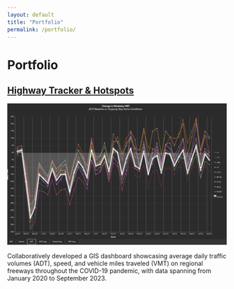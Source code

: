 ```yaml
---
layout: default
title: "Portfolio"
permalink: /portfolio/
---
```


<div class="banner">
  <h1>Portfolio</h1>
</div>

<main class="portfolio-extent">
  <!-- Example Portfolio Item -->
  <div class="portfolio-item">
    <div class="portfolio-content">
      <div class="portfolio-header-wrapper">
        <h2 class="portfolio-item-header">
          <a href="https://experience.arcgis.com/experience/82fcdaa5a1804337af609b1d8720d8d6" target="_blank" rel="noopener noreferrer">Highway Tracker & Hotspots</a>
        </h2>
        <img src="/assets/images/portfolio_hwytracker.png" alt="Highway Tracker & Hotspots" class="portfolio-preview-image">
      </div>
      <p>Collaboratively developed a GIS dashboard showcasing average daily traffic volumes (ADT), speed, and vehicle miles traveled (VMT) on regional freeways throughout the COVID-19 pandemic, with data spanning from January 2020 to September 2023.</p>
    </div>
  </div>

  <div class="spacer-50"></div>

  <!-- Add more portfolio items similarly -->
</main>

